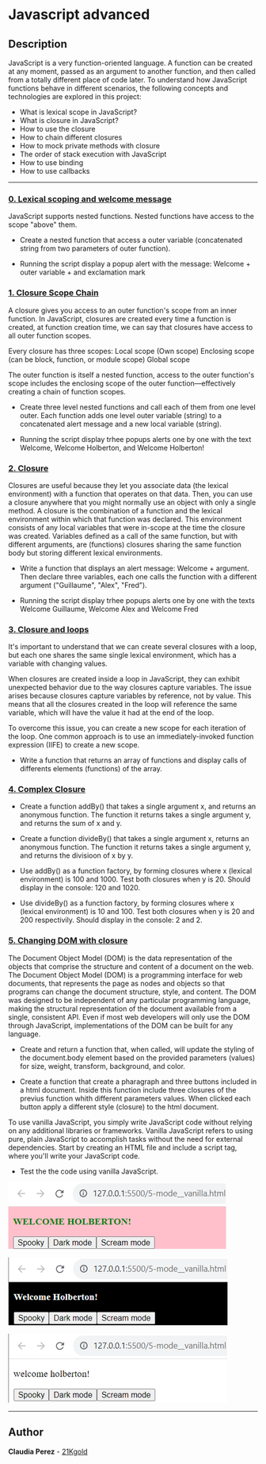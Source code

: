 # Javascript advanced

## Description

JavaScript is a very function-oriented language. A function can be created at any moment, passed as an argument to another function, and then called from a totally different place of code later. To understand how JavaScript functions behave in different scenarios, the following concepts and technologies are explored in this project:
* What is lexical scope in JavaScript?
* What is closure in JavaScript?
* How to use the closure
* How to chain different closures
* How to mock private methods with closure
* The order of stack execution with JavaScript
* How to use binding
* How to use callbacks

---

### [0. Lexical scoping and welcome message](./0-welcome.js)

JavaScript supports nested functions. Nested functions have access to the scope "above" them.

* Create a nested function that access a outer variable (concatenated string from two parameters of outer function). 

* Running the script display a popup alert with the message:
Welcome + outer variable + and exclamation mark

### [1. Closure Scope Chain](./1-nested_functions.js)

A closure gives you access to an outer function's scope from an inner function. In JavaScript, closures are created every time a function is created, at function creation time, we can say that closures have access to all outer function scopes.

Every closure has three scopes:
Local scope (Own scope)
Enclosing scope (can be block, function, or module scope)
Global scope

The outer function is itself a nested function, access to the outer function's scope includes the enclosing scope of the outer function—effectively creating a chain of function scopes.

* Create three level nested functions and call each of them from one level outer. Each function adds one level outer variable (string) to a concatenated alert message and a new local variable (string).

* Running the script display trhee popups alerts one by one with the text Welcome, Welcome Holberton, and Welcome Holberton!

### [2. Closure](./2-function_me.js)

Closures are useful because they let you associate data (the lexical environment) with a function that operates on that data. Then, you can use a closure anywhere that you might normally use an object with only a single method. A closure is the combination of a function and the lexical environment within which that function was declared. This environment consists of any local variables that were in-scope at the time the closure was created.  Variables defined as a call of the same function, but with different arguments, are (functions) closures sharing the same function body but storing different lexical environments.

* Write a function that displays an alert message: Welcome + argument. Then declare three variables, each one calls the function with a different argument ("Guillaume", "Alex", "Fred").

* Running the script display trhee popups alerts one by one with the texts Welcome Guillaume, Welcome Alex and Welcome Fred

### [3. Closure and loops](./3-classrooms.js)

It's important to understand that we can create several closures with a loop, but each one shares the same single lexical environment, which has a variable with changing values. 

When closures are created inside a loop in JavaScript, they can exhibit unexpected behavior due to the way closures capture variables. The issue arises because closures capture variables by reference, not by value. This means that all the closures created in the loop will reference the same variable, which will have the value it had at the end of the loop.

To overcome this issue, you can create a new scope for each iteration of the loop. One common approach is to use an immediately-invoked function expression (IIFE) to create a new scope.


* Write a function that returns an array of functions and display calls of differents elements (functions) of the array.

### [4. Complex Closure](./4-math.js)

* Create a function addBy() that takes a single argument x, and returns an anonymous function. The function it returns takes a single argument y, and returns the sum of x and y.

* Create a function divideBy() that takes a single argument x, returns an anonymous function. The function it returns takes a single argument y, and returns the divisioon of x by y.

* Use addBy() as a function factory, by forming closures where x (lexical environment) is 100 and 1000. Test both closures when y is 20. Should display in the console: 120 and 1020.

* Use divideBy() as a function factory, by forming closures where x (lexical environment) is 10 and 100. Test both closures when y is 20 and 200 respectivily. Should display in the console: 2 and 2.

### [5. Changing DOM with closure](./5-mode.js)

The Document Object Model (DOM) is the data representation of the objects that comprise the structure and content of a document on the web. The Document Object Model (DOM) is a programming interface for web documents, that represents the page as nodes and objects so that programs can change the document structure, style, and content. The DOM was designed to be independent of any particular programming language, making the structural representation of the document available from a single, consistent API. Even if most web developers will only use the DOM through JavaScript, implementations of the DOM can be built for any language.

* Create and return a function that, when called, will update the styling of the document.body element based on the provided parameters (values) for size, weight, transform, background, and color.

* Create a function that create a pharagraph and three buttons included in a html document. Inside this function include three closures of the previus function whith different parameters values. When clicked each button apply a different style (closure) to the html document.

To use vanilla JavaScript, you simply write JavaScript code without relying on any additional libraries or frameworks. Vanilla JavaScript refers to using pure, plain JavaScript to accomplish tasks without the need for external dependencies. Start by creating an HTML file and include a script tag, where you'll write your JavaScript code.

* Test the the code using vanilla JavaScript.

<p text-align="center">
  <img src="./images/spooky.png" alt="Spooky mode">
</p>

<p text-align="center">
  <img src="./images/dark.png" alt="Dark mode">
</p>

<p text-align="center">
  <img src="./images/scream.png" alt="Scream mode">
</p>


---

## Author

**Claudia Perez** - [21Kgold](https://github.com/21Kgold)